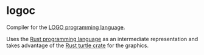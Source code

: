 # logoc

Compiler for the [LOGO programming language][logo-lang].

Uses the [Rust programming language][rust] as an intermediate representation
and takes advantage of the [Rust turtle crate][turtle] for the graphics.

[logo-lang]: https://en.wikipedia.org/wiki/Logo_(programming_language)
[rust]: https://www.rust-lang.org/
[turtle]: http://turtle.rs/
